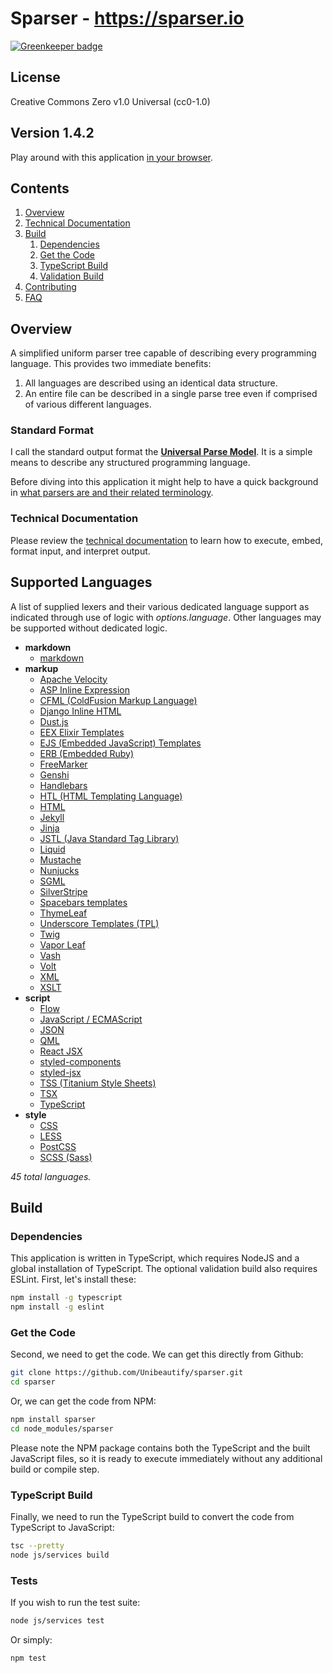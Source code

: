 # Sparser - https://sparser.io

[![Greenkeeper badge](https://badges.greenkeeper.io/Unibeautify/sparser.svg)](https://greenkeeper.io/)

## License
Creative Commons Zero v1.0 Universal (cc0-1.0)

## Version 1.4.2
Play around with this application [in your browser](https://sparser/demo/).

## Contents
1. [Overview](#overview)
1. [Technical Documentation](#technical-documentation)
1. [Build](#build)
   1. [Dependencies](#dependencies)
   1. [Get the Code](#get-the-code)
   1. [TypeScript Build](#typescript-build)
   1. [Validation Build](#validation-build)
1. [Contributing](#contributing)
1. [FAQ](#faq)

## Overview
A simplified uniform parser tree capable of describing every programming language. This provides two immediate benefits:
1. All languages are described using an identical data structure.
2. An entire file can be described in a single parse tree even if comprised of various different languages.

### Standard Format
I call the standard output format the **[Universal Parse Model](docs-markdown/tech-documentation.md#universal-parse-model)**.  It is a simple means to describe any structured programming language.

Before diving into this application it might help to have a quick background in [what parsers are and their related terminology](docs-markdown/parsers.md).

### Technical Documentation
Please review the [technical documentation](docs-markdown/tech-documentation.md) to learn how to execute, embed, format input, and interpret output.

## Supported Languages
A list of supplied lexers and their various dedicated language support as indicated through use of logic with *options.language*. Other languages may be supported without dedicated logic.

* **markdown**
   - [markdown](https://spec.commonmark.org/)
* **markup**
   - [Apache Velocity](https://velocity.apache.org/)
   - [ASP Inline Expression](https://support.microsoft.com/en-us/help/976112/introduction-to-asp-net-inline-expressions-in-the-net-framework)
   - [CFML (ColdFusion Markup Language)](https://www.adobe.com/products/coldfusion-family.html)
   - [Django Inline HTML](https://docs.djangoproject.com/en/2.1/topics/forms/)
   - [Dust.js](https://www.dustjs.com/)
   - [EEX Elixir Templates](https://hexdocs.pm/eex/EEx.html)
   - [EJS (Embedded JavaScript) Templates](https://www.ejs.co/)
   - [ERB (Embedded Ruby)](https://ruby-doc.org/stdlib-1.9.3/libdoc/erb/rdoc/ERB.html)
   - [FreeMarker](https://freemarker.apache.org/)
   - [Genshi](https://genshi.edgewall.org/)
   - [Handlebars](https://handlebarsjs.com/)
   - [HTL (HTML Templating Language)](https://helpx.adobe.com/experience-manager/htl/using/getting-started.html)
   - [HTML](https://www.w3.org/TR/html52/)
   - [Jekyll](https://jekyllrb.com/docs/liquid/)
   - [Jinja](http://jinja.pocoo.org/)
   - [JSTL (Java Standard Tag Library)](https://github.com/eclipse-ee4j/jstl-api)
   - [Liquid](https://shopify.github.io/liquid/)
   - [Mustache](https://mustache.github.io/)
   - [Nunjucks](https://mozilla.github.io/nunjucks/)
   - [SGML](https://www.iso.org/standard/16387.html)
   - [SilverStripe](https://docs.silverstripe.org/en/4/developer_guides/templates/syntax/)
   - [Spacebars templates](http://blazejs.org/guide/spacebars.html)
   - [ThymeLeaf](https://www.thymeleaf.org/doc/tutorials/3.0/usingthymeleaf.html)
   - [Underscore Templates (TPL)](https://underscorejs.org/#template)
   - [Twig](https://twig.symfony.com/)
   - [Vapor Leaf](https://docs.vapor.codes/3.0/leaf/overview/)
   - [Vash](https://github.com/kirbysayshi/vash)
   - [Volt](https://phalcon-php-framework-documentation.readthedocs.io/en/latest/reference/volt.html)
   - [XML](https://www.w3.org/TR/REC-xml/)
   - [XSLT](https://www.w3.org/standards/xml/transformation)
* **script**
   - [Flow](https://flow.org/)
   - [JavaScript / ECMAScript](https://www.ecma-international.org/publications/files/ECMA-ST/Ecma-262.pdf)
   - [JSON](https://json.org/)
   - [QML](https://doc.qt.io/qt-5/qmlfirststeps.html)
   - [React JSX](https://reactjs.org/docs/introducing-jsx.html)
   - [styled-components](https://www.styled-components.com/)
   - [styled-jsx](https://github.com/zeit/styled-jsx#readme)
   - [TSS (Titanium Style Sheets)](https://docs.appcelerator.com/platform/latest/#!/api/Titanium.UI.TextField)
   - [TSX](https://www.typescriptlang.org/docs/handbook/jsx.html)
   - [TypeScript](https://www.typescriptlang.org/)
* **style**
   - [CSS](https://www.w3.org/Style/CSS/#news)
   - [LESS](http://lesscss.org/)
   - [PostCSS](https://postcss.org/)
   - [SCSS (Sass)](https://sass-lang.com/)

*45 total languages.*

## Build
### Dependencies
This application is written in TypeScript, which requires NodeJS and a global installation of TypeScript.  The optional validation build also requires ESLint.  First, let's install these:

```bash
npm install -g typescript
npm install -g eslint
```

### Get the Code
Second, we need to get the code.  We can get this directly from Github:

```bash
git clone https://github.com/Unibeautify/sparser.git
cd sparser
```

Or, we can get the code from NPM:

```bash
npm install sparser
cd node_modules/sparser
```

Please note the NPM package contains both the TypeScript and the built JavaScript files, so it is ready to execute immediately without any additional build or compile step.

### TypeScript Build
Finally, we need to run the TypeScript build to convert the code from TypeScript to JavaScript:

```bash
tsc --pretty
node js/services build
```

### Tests
If you wish to run the test suite:

```bash
node js/services test
```

Or simply:

```bash
npm test
```
